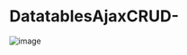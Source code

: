 # DatatablesAjaxCRUD-

![image](https://user-images.githubusercontent.com/46979543/113806101-5590be00-9727-11eb-9644-e7c9ec38c200.png)
